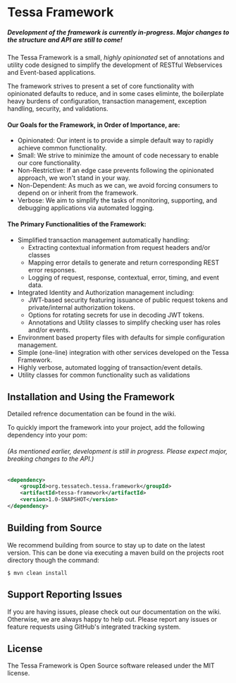 # Tessa Framework
##### _Development of the framework is currently in-progress. Major changes to the structure and API are still to come!_

The Tessa Framework is a small, *highly opinionated* set of annotations and utility code designed to simplify the development of RESTful Webservices and Event-based applications. 

The framework strives to present a set of core functionality with opinionated defaults to reduce, and in some cases eliminte, the boilerplate heavy burdens of configuration, transaction management, exception handling, security, and validations.


#### Our Goals for the Framework, in Order of Importance, are:
* Opinionated: Our intent is to provide a simple default way to rapidly achieve common functionality.
* Small: We strive to minimize the amount of code necessary to enable our core functionality.
* Non-Restrictive: If an edge case prevents following the opinionated approach, we won't stand in your way.
* Non-Dependent: As much as we can, we avoid forcing consumers to depend on or inherit from the framework.
* Verbose: We aim to simplify the tasks of monitoring, supporting, and debugging applications via automated logging.

#### The Primary Functionalities of the Framework:
* Simplified transaction management automatically handling:
  * Extracting contextual information from request headers and/or classes
  * Mapping error details to generate and return corresponding REST error responses.
  * Logging of request, response, contextual, error, timing, and event data.
* Integrated Identity and Authorization management including:
  * JWT-based security featuring issuance of public request tokens and private/internal authorization tokens.
  * Options for rotating secrets for use in decoding JWT tokens.
  * Annotations and Utility classes to simplify checking user has roles and/or events.
* Environment based property files with defaults for simple configuration management.
* Simple (one-line) integration with other services developed on the Tessa Framework.
* Highly verbose, automated logging of transaction/event details.
* Utility classes for common functionality such as validations

## Installation and Using the Framework
Detailed refrence documentation can be found in the wiki.

To quickly import the framework into your project, add the following dependency into your pom:

###### _(As mentioned earlier, development is still in progress. Please expect major, breaking changes to the API.)_
```xml
<dependency>
	<groupId>org.tessatech.tessa.framework</groupId>
	<artifactId>tessa-framework</artifactId>
	<version>1.0-SNAPSHOT</version>
</dependency>
```


## Building from Source
We recommend building from source to stay up to date on the latest version. This can be done via executing a maven build on the projects root directory though the command:

```
$ mvn clean install
```

## Support Reporting Issues
If you are having issues, please check out our documentation on the wiki. Otherwise, we are always happy to help out. Please report any issues or feature requests using GitHub's integrated tracking system.

## License
The Tessa Framework is Open Source software released under the MIT license.

